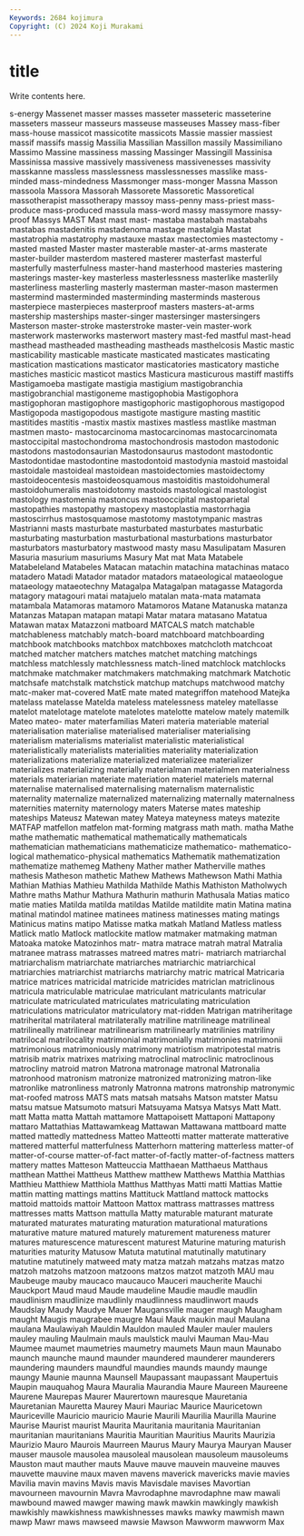 ```yaml
---
Keywords: 2684 kojimura
Copyright: (C) 2024 Koji Murakami
---
```


# title

Write contents here.



s-energy Massenet masser masses masseter
masseteric masseterine masseters masseur masseurs masseuse masseuses Massey mass-fiber mass-house
massicot massicotite massicots Massie massier massiest massif massifs massig Massilia
Massilian Massillon massily Massimiliano Massimo Massine massiness massing Massinger Massingill
Massinisa Massinissa massive massively massiveness massivenesses massivity masskanne massless masslessness
masslessnesses masslike mass-minded mass-mindedness Massmonger mass-monger Massna Masson massoola Massora
Massorah Massorete Massoretic Massoretical massotherapist massotherapy massoy mass-penny mass-priest mass-produce
mass-produced massula mass-word massy massymore massy-proof Massys MAST Mast mast
mast- mastaba mastabah mastabahs mastabas mastadenitis mastadenoma mastage mastalgia Mastat
mastatrophia mastatrophy mastauxe mastax mastectomies mastectomy -masted masted Master master
masterable master-at-arms masterate master-builder masterdom mastered masterer masterfast masterful masterfully
masterfulness master-hand masterhood masteries mastering masterings master-key masterless masterlessness masterlike
masterlily masterliness masterling masterly masterman master-mason mastermen mastermind masterminded masterminding
masterminds masterous masterpiece masterpieces masterproof masters masters-at-arms mastership masterships master-singer
mastersinger mastersingers Masterson master-stroke masterstroke master-vein master-work masterwork masterworks masterwort
mastery mast-fed mastful mast-head masthead mastheaded mastheading mastheads masthelcosis Mastic
mastic masticability masticable masticate masticated masticates masticating mastication mastications masticator
masticatories masticatory mastiche mastiches masticic masticot mastics Masticura masticurous mastiff
mastiffs Mastigamoeba mastigate mastigia mastigium mastigobranchia mastigobranchial mastigoneme mastigophobia Mastigophora
mastigophoran mastigophore mastigophoric mastigophorous mastigopod Mastigopoda mastigopodous mastigote mastigure masting
mastitic mastitides mastitis -mastix mastix mastixes mastless mastlike mastman mastmen
masto- mastocarcinoma mastocarcinomas mastocarcinomata mastoccipital mastochondroma mastochondrosis mastodon mastodonic mastodons
mastodonsaurian Mastodonsaurus mastodont mastodontic Mastodontidae mastodontine mastodontoid mastodynia mastoid mastoidal
mastoidale mastoideal mastoidean mastoidectomies mastoidectomy mastoideocentesis mastoideosquamous mastoiditis mastoidohumeral mastoidohumeralis
mastoidotomy mastoids mastological mastologist mastology mastomenia mastoncus mastooccipital mastoparietal mastopathies
mastopathy mastopexy mastoplastia mastorrhagia mastoscirrhus mastosquamose mastotomy mastotympanic mastras Mastrianni
masts masturbate masturbated masturbates masturbatic masturbating masturbation masturbational masturbations masturbator
masturbators masturbatory mastwood masty masu Masulipatam Masuren Masuria masurium masuriums
Masury Mat mat Mata Matabele Matabeleland Matabeles Matacan matachin matachina
matachinas mataco matadero Matadi Matador matador matadors mataeological mataeologue mataeology
mataeotechny Matagalpa Matagalpan matagasse Matagorda matagory matagouri matai matajuelo matalan
mata-mata matamata matambala Matamoras matamoro Matamoros Matane Matanuska matanza Matanzas
Matapan matapan matapi Matar matara matasano Matatua Matawan matax Matazzoni
matboard MATCALS match matchable matchableness matchably match-board matchboard matchboarding matchbook
matchbooks matchbox matchboxes matchcloth matchcoat matched matcher matchers matches matchet
matching matchings matchless matchlessly matchlessness match-lined matchlock matchlocks matchmake matchmaker
matchmakers matchmaking matchmark Matchotic matchsafe matchstalk matchstick matchup matchups matchwood
matchy matc-maker mat-covered MatE mate mated mategriffon matehood Matejka matelass
matelasse Matelda mateless matelessness mateley matellasse matelot matelotage matelote matelotes
matelotte matelow mately matemilk Mateo mateo- mater materfamilias Materi materia
materiable material materialisation materialise materialised materialiser materialising materialism materialisms materialist
materialistic materialistical materialistically materialists materialities materiality materialization materializations materialize materialized
materializee materializer materializes materializing materially materialman materialmen materialness materials materiarian
materiate materiation materiel materiels maternal maternalise maternalised maternalising maternalism maternalistic
maternality maternalize maternalized maternalizing maternally maternalness maternities maternity maternology maters
Materse mates mateship mateships Mateusz Matewan matey Mateya mateyness mateys
matezite MATFAP matfellon matfelon mat-forming matgrass math math. matha Mathe
mathe mathematic mathematical mathematically mathematicals mathematician mathematicians mathematicize mathematico- mathematico-logical
mathematico-physical mathematics Mathematik mathematization mathematize mathemeg Matheny Mather mather Matherville
mathes mathesis Matheson mathetic Mathew Mathews Mathewson Mathi Mathia Mathian
Mathias Mathieu Mathilda Mathilde Mathis Mathiston Matholwych Mathre maths Mathur
Mathura Mathurin mathurin Mathusala Matias matico matie maties Matilda matilda
matildas Matilde matildite matin Matina matina matinal matindol matinee matinees
matiness matinesses mating matings Matinicus matins matipo Matisse matka matkah
Matland Matless matless Matlick matlo Matlock matlockite matlow matmaker matmaking
matman Matoaka matoke Matozinhos matr- matra matrace matrah matral Matralia
matranee matrass matrasses matreed matres matri- matriarch matriarchal matriarchalism matriarchate
matriarches matriarchic matriarchical matriarchies matriarchist matriarchs matriarchy matric matrical Matricaria
matrice matrices matricidal matricide matricides matriclan matriclinous matricula matriculable matriculae
matriculant matriculants matricular matriculate matriculated matriculates matriculating matriculation matriculations matriculator
matriculatory mat-ridden Matrigan matriheritage matriherital matrilateral matrilaterally matriline matrilineage matrilineal
matrilineally matrilinear matrilinearism matrilinearly matrilinies matriliny matrilocal matrilocality matrimonial matrimonially
matrimonies matrimonii matrimonious matrimoniously matrimony matriotism matripotestal matris matrisib matrix
matrixes matrixing matroclinal matroclinic matroclinous matrocliny matroid matron Matrona matronage
matronal Matronalia matronhood matronism matronize matronized matronizing matron-like matronlike matronliness
matronly Matronna matrons matronship matronymic mat-roofed matross MATS mats matsah
matsahs Matson matster Matsu matsu matsue Matsumoto matsuri Matsuyama Matsya
Matsys Matt Matt. matt Matta matta Mattah mattamore Mattapoisett Mattaponi
Mattapony mattaro Mattathias Mattawamkeag Mattawan Mattawana mattboard matte matted mattedly
mattedness Matteo Matteotti matter matterate matterative mattered matterful matterfulness Matterhorn
mattering matterless matter-of matter-of-course matter-of-fact matter-of-factly matter-of-factness matters mattery mattes
Matteson Matteuccia Matthaean Matthaeus Matthaus matthean Matthei Mattheus Matthew matthew
Matthews Matthia Matthias Matthieu Matthiew Matthiola Matthus Matthyas Matti matti
Mattias Mattie mattin matting mattings mattins Mattituck Mattland mattock mattocks
mattoid mattoids mattoir Mattoon Mattox mattrass mattrasses mattress mattresses matts
Mattson mattulla Matty maturable maturant maturate maturated maturates maturating maturation
maturational maturations maturative mature matured maturely maturement matureness maturer matures
maturescence maturescent maturest Maturine maturing maturish maturities maturity Matusow Matuta
matutinal matutinally matutinary matutine matutinely matweed maty matza matzah matzahs
matzas matzo matzoh matzohs matzoon matzoons matzos matzot matzoth MAU
mau Maubeuge mauby maucaco maucauco Mauceri maucherite Mauchi Mauckport Maud
maud Maude maudeline Maudie maudle maudlin maudlinism maudlinize maudlinly maudlinness
maudlinwort mauds Maudslay Maudy Maudye Mauer Maugansville mauger maugh Maugham
maught Maugis maugrabee maugre Maui Mauk maukin maul Maulana maulana
Maulawiyah Mauldin Mauldon mauled Mauler mauler maulers mauley mauling Maulmain
mauls maulstick maulvi Mauman Mau-Mau Maumee maumet maumetries maumetry maumets
Maun maun Maunabo maunch maunche maund maunder maundered maunderer maunderers
maundering maunders maundful maundies maunds maundy maunge maungy Maunie maunna
Maunsell Maupassant maupassant Maupertuis Maupin mauquahog Maura Mauralia Maurandia Maure
Maureen Maureene Maurene Maurepas Maurer Maurertown mauresque Mauretania Mauretanian Mauretta
Maurey Mauri Mauriac Maurice Mauricetown Mauriceville Mauricio mauricio Maurie Maurili
Maurilia Maurilla Maurine Maurise Maurist maurist Maurita Mauritania mauritania Mauritanian
mauritanian mauritanians Mauritia Mauritian Mauritius Maurits Maurizia Maurizio Mauro Maurois
Maurreen Maurus Maury Maurya Mauryan Mauser mauser mausole mausolea mausoleal
mausolean mausoleum mausoleums Mauston maut mauther mauts Mauve mauve mauvein
mauveine mauves mauvette mauvine maux maven mavens maverick mavericks mavie
mavies Mavilia mavin mavins Mavis mavis Mavisdale mavises Mavortian mavourneen
mavournin Mavra Mavrodaphne mavrodaphne maw mawali mawbound mawed mawger mawing
mawk mawkin mawkingly mawkish mawkishly mawkishness mawkishnesses mawks mawky mawmish
mawn mawp Mawr maws mawseed mawsie Mawson Mawworm mawworm Max
